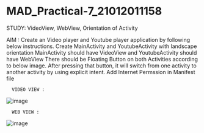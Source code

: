 # MAD_Practical-7_21012011158

STUDY: VideoView, WebView, Orientation of Activity

AIM : Create an Video player and Youtube player application by following below instructions.
      Create MainActivity and YoutubeActivity with landscape orientation
      MainActivity should have VideoView and YoutubeActivity should have WebView
      There should be Floating Button on both Activities according to below image. After pressing that button, it will switch from one activity to another activity by using explicit intent.
      Add Internet Permssion in Manifest file

      VIDEO VIEW :
      
![image](https://github.com/vikaslohar21/MAD_Practical-7_21012011158/assets/98016883/ece0bc5b-5ad0-4493-b20e-7a2432904dd6)

      WEB VIEW : 

![image](https://github.com/vikaslohar21/MAD_Practical-7_21012011158/assets/98016883/feeb111b-5555-42ca-9f41-f8faf5fd76bb)

      
